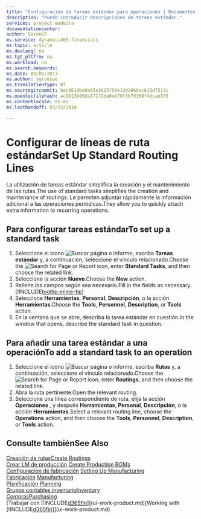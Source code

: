 ```yaml
---
title: "Configuración de tareas estándar para operaciones | Documentos de Microsoft"
description: "Puede introducir descripciones de tareas estándar."
services: project-madeira
documentationcenter: 
author: SorenGP
ms.service: dynamics365-financials
ms.topic: article
ms.devlang: na
ms.tgt_pltfrm: na
ms.workload: na
ms.search.keywords: 
ms.date: 09/05/2017
ms.author: sgroespe
ms.translationtype: HT
ms.sourcegitcommit: bec0619be0a65e3625759e13d2866ac615d7513c
ms.openlocfilehash: ac9813b06da171f2da0e179f3b7d360f4dcae3f5
ms.contentlocale: es-es
ms.lasthandoff: 03/22/2018

---
```

# <a name="set-up-standard-routing-lines"></a><span data-ttu-id="d6aaa-103">Configurar de líneas de ruta estándar</span><span class="sxs-lookup"><span data-stu-id="d6aaa-103">Set Up Standard Routing Lines</span></span>
<span data-ttu-id="d6aaa-104">La utilización de tareas estándar simplifica la creación y el mantenimiento de las rutas.</span><span class="sxs-lookup"><span data-stu-id="d6aaa-104">The use of standard tasks simplifies the creation and maintenance of routings.</span></span> <span data-ttu-id="d6aaa-105">Le permiten adjuntar rápidamente la información adicional a las operaciones periódicas.</span><span class="sxs-lookup"><span data-stu-id="d6aaa-105">They allow you to quickly attach extra information to recurring operations.</span></span>

## <a name="to-set-up-a-standard-task"></a><span data-ttu-id="d6aaa-106">Para configurar tareas estándar</span><span class="sxs-lookup"><span data-stu-id="d6aaa-106">To set up a standard task</span></span>
1. <span data-ttu-id="d6aaa-107">Seleccione el icono ![Buscar página o informe](media/ui-search/search_small.png "icono Buscar página o informe"), escriba **Tareas estándar** y, a continuación, seleccione el vínculo relacionado.</span><span class="sxs-lookup"><span data-stu-id="d6aaa-107">Choose the ![Search for Page or Report](media/ui-search/search_small.png "Search for Page or Report icon") icon, enter **Standard Tasks**, and then choose the related link.</span></span>
2. <span data-ttu-id="d6aaa-108">Seleccione la acción **Nuevo**.</span><span class="sxs-lookup"><span data-stu-id="d6aaa-108">Choose the **New** action.</span></span>
3. <span data-ttu-id="d6aaa-109">Rellene los campos según sea necesario.</span><span class="sxs-lookup"><span data-stu-id="d6aaa-109">Fill in the fields as necessary.</span></span> [!INCLUDE[tooltip-inline-tip](includes/tooltip-inline-tip_md.md)]
4. <span data-ttu-id="d6aaa-110">Seleccione **Herramientas**, **Personal**, **Descripción**, o la acción **Herramientas**.</span><span class="sxs-lookup"><span data-stu-id="d6aaa-110">Choose the **Tools**, **Personnel**, **Description**, or **Tools** action.</span></span>
5. <span data-ttu-id="d6aaa-111">En la ventana que se abre, describa la tarea estándar en cuestión.</span><span class="sxs-lookup"><span data-stu-id="d6aaa-111">In the window that opens, describe the standard task in question.</span></span>

## <a name="to-add-a-standard-task-to-an-operation"></a><span data-ttu-id="d6aaa-112">Para añadir una tarea estándar a una operación</span><span class="sxs-lookup"><span data-stu-id="d6aaa-112">To add a standard task to an operation</span></span>
1. <span data-ttu-id="d6aaa-113">Seleccione el icono ![Buscar página o informe](media/ui-search/search_small.png "icono Buscar página o informe"), escriba **Rutas** y, a continuación, seleccione el vínculo relacionado.</span><span class="sxs-lookup"><span data-stu-id="d6aaa-113">Choose the ![Search for Page or Report](media/ui-search/search_small.png "Search for Page or Report icon") icon, enter **Routings**, and then choose the related link.</span></span>
2. <span data-ttu-id="d6aaa-114">Abra la ruta pertinente.</span><span class="sxs-lookup"><span data-stu-id="d6aaa-114">Open the relevant routing.</span></span>
3. <span data-ttu-id="d6aaa-115">Seleccione una línea correspondiente de ruta, elija la acción **Operaciones** , y después **Herramientas**, **Personal**, **Descripción**, o la acción **Herramientas**.</span><span class="sxs-lookup"><span data-stu-id="d6aaa-115">Select a relevant routing line, choose the **Operations** action, and then choose the **Tools**, **Personnel**, **Description**, or **Tools** action.</span></span>

## <a name="see-also"></a><span data-ttu-id="d6aaa-116">Consulte también</span><span class="sxs-lookup"><span data-stu-id="d6aaa-116">See Also</span></span>  
[<span data-ttu-id="d6aaa-117">Creación de rutas</span><span class="sxs-lookup"><span data-stu-id="d6aaa-117">Create Routings</span></span>](production-how-to-create-routings.md)  
<span data-ttu-id="d6aaa-118">[Crear LM de producción](production-how-to-create-production-boms.md)   </span><span class="sxs-lookup"><span data-stu-id="d6aaa-118">[Create Production BOMs](production-how-to-create-production-boms.md)   </span></span>  
<span data-ttu-id="d6aaa-119">[Configuración de fabricación](production-configure-production-processes.md) </span><span class="sxs-lookup"><span data-stu-id="d6aaa-119">[Setting Up Manufacturing](production-configure-production-processes.md) </span></span>  
<span data-ttu-id="d6aaa-120">[Fabricación](production-manage-manufacturing.md)  </span><span class="sxs-lookup"><span data-stu-id="d6aaa-120">[Manufacturing](production-manage-manufacturing.md)  </span></span>  
<span data-ttu-id="d6aaa-121">[Planificación](production-planning.md) </span><span class="sxs-lookup"><span data-stu-id="d6aaa-121">[Planning](production-planning.md) </span></span>  
[<span data-ttu-id="d6aaa-122">Grupos contables inventario</span><span class="sxs-lookup"><span data-stu-id="d6aaa-122">Inventory</span></span>](inventory-manage-inventory.md)  
[<span data-ttu-id="d6aaa-123">Compras</span><span class="sxs-lookup"><span data-stu-id="d6aaa-123">Purchasing</span></span>](purchasing-manage-purchasing.md)  
<span data-ttu-id="d6aaa-124">[Trabajar con [!INCLUDE[d365fin](includes/d365fin_md.md)]](ui-work-product.md)</span><span class="sxs-lookup"><span data-stu-id="d6aaa-124">[Working with [!INCLUDE[d365fin](includes/d365fin_md.md)]](ui-work-product.md)</span></span>  

